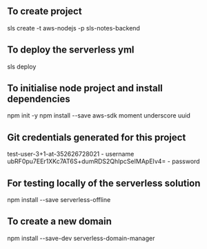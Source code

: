 ## To create project

sls create -t aws-nodejs -p sls-notes-backend

## To deploy the serverless yml 

sls deploy 

## To initialise node project and install dependencies
npm init -y
npm install --save aws-sdk moment underscore uuid

##  Git credentials generated for this project 

test-user-3+1-at-352626728021 - username 
ubRF0pu7EEr1XKc7AT6S+dumRDS2QhIpcSeIMApEIv4= - password

## For testing locally of the serverless solution
npm install --save serverless-offline

## To create a new domain 
npm install --save-dev serverless-domain-manager



